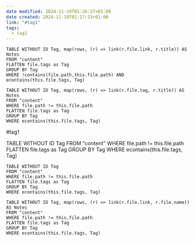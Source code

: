 ```yaml
---
date modified: 2024-11-19T01:26:27+01:00
date created: 2024-11-19T01:17:23+01:00
link: "#tag1"
tags:
  - tag1
---
```

```dataview
TABLE WITHOUT ID Tag, map(rows, (r) => link(r.file.link, r.title)) AS Notes
FROM "content"
FLATTEN file.tags as Tag
GROUP BY Tag
WHERE !contains(file.path,this.file.path) AND econtains(this.file.tags, Tag)
```

```dataview
TABLE WITHOUT ID Tag, map(rows, (r) => link(r.file.tag, r.title)) AS Notes
FROM "content"
WHERE file.path != this.file.path
FLATTEN file.tags as Tag
GROUP BY Tag
WHERE econtains(this.file.tags, Tag)
```


#tag1 

TABLE WITHOUT ID Tag
FROM "content"
WHERE file.path != this.file.path
FLATTEN file.tags as Tag
GROUP BY Tag
WHERE econtains(this.file.tags, Tag)
```dataview
TABLE WITHOUT ID Tag
FROM "content"
WHERE file.path != this.file.path
FLATTEN file.tags as Tag
GROUP BY Tag
WHERE econtains(this.file.tags, Tag)

```

```dataview
TABLE WITHOUT ID Tag, map(rows, (r) => link(r.file.link, r.file.name)) AS Notes
FROM "content"
WHERE file.path != this.file.path
FLATTEN file.tags as Tag
GROUP BY Tag
WHERE econtains(this.file.tags, Tag)

```